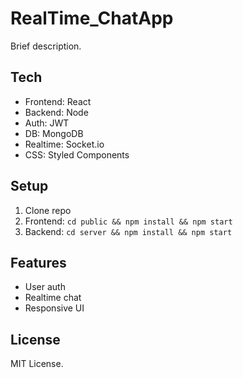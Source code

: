 # RealTime_ChatApp



Brief description.

## Tech

- Frontend: React
- Backend: Node
- Auth: JWT
- DB: MongoDB
- Realtime: Socket.io
- CSS: Styled Components

## Setup

1. Clone repo
2. Frontend: `cd public && npm install && npm start`
3. Backend: `cd server && npm install && npm start`

## Features

- User auth
- Realtime chat
- Responsive UI

## License

MIT License.
